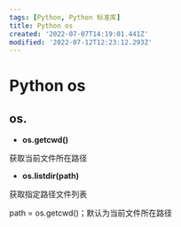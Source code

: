 ```yaml
---
tags: [Python, Python 标准库]
title: Python os
created: '2022-07-07T14:19:01.441Z'
modified: '2022-07-12T12:23:12.293Z'
---
```


# Python os

## os.

- **os.getcwd()**

获取当前文件所在路径

- **os.listdir(path)**

获取指定路径文件列表

path = os.getcwd()；默认为当前文件所在路径


